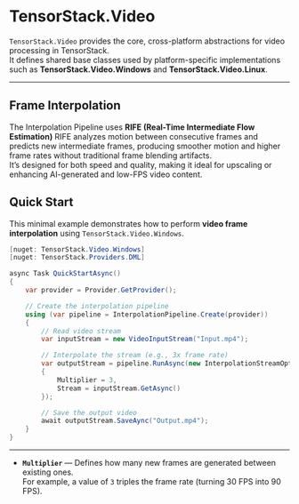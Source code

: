 # TensorStack.Video
`TensorStack.Video` provides the core, cross-platform abstractions for video processing in TensorStack.  
It defines shared base classes used by platform-specific implementations such as **TensorStack.Video.Windows** and **TensorStack.Video.Linux**. 

---

## Frame Interpolation
The Interpolation Pipeline uses **RIFE (Real-Time Intermediate Flow Estimation)**
RIFE analyzes motion between consecutive frames and predicts new intermediate frames, producing smoother motion and higher frame rates without traditional frame blending artifacts.  
It’s designed for both speed and quality, making it ideal for upscaling or enhancing AI-generated and low-FPS video content.

## Quick Start

This minimal example demonstrates how to perform **video frame interpolation** using `TensorStack.Video.Windows`.

```csharp
[nuget: TensorStack.Video.Windows]
[nuget: TensorStack.Providers.DML]

async Task QuickStartAsync()
{
    var provider = Provider.GetProvider();

    // Create the interpolation pipeline
    using (var pipeline = InterpolationPipeline.Create(provider))
    {
        // Read video stream
        var inputStream = new VideoInputStream("Input.mp4");

        // Interpolate the stream (e.g., 3x frame rate)
        var outputStream = pipeline.RunAsync(new InterpolationStreamOptions
        {
            Multiplier = 3,
            Stream = inputStream.GetAsync()
        });

        // Save the output video
        await outputStream.SaveAync("Output.mp4");
    }
}
```

---


- **`Multiplier`** — Defines how many new frames are generated between existing ones.  
  For example, a value of `3` triples the frame rate (turning 30 FPS into 90 FPS).  